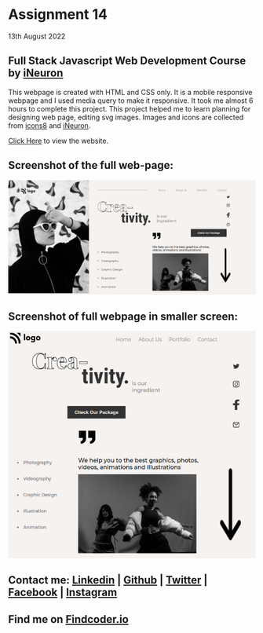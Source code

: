 # Assignment 14
13th August 2022
## Full Stack Javascript Web Development Course by [iNeuron](https://ineuron.ai/)

This webpage is created with HTML and CSS only. It is a mobile responsive webpage and I used media query to make it responsive. It took me almost 6 hours to complete this project. This project helped me to learn planning for designing web page, editing svg images. Images and icons are collected from [icons8](https://icons8.com/) and [iNeuron](https://ineuron.ai/).

[Click Here](https://fsjs-assignment14.netlify.app/) to view the website.

## Screenshot of the full web-page:

![Full website](./images/Screenshot_20220813_174612.png)

## Screenshot of full webpage in smaller screen:

![responsive](./images/mobile.png)

## Contact me: [Linkedin](https://www.linkedin.com/in/subham-dutta-8670b8178/) | [Github](https://github.com/Sduttt) | [Twitter](https://twitter.com/Subhamd88404337) | [Facebook](https://www.facebook.com/profile.php?id=100073951804006) | [Instagram](https://www.instagram.com/its_subham_dutta/)

## Find me on [Findcoder.io](https://www.findcoder.io/u/sdutta)